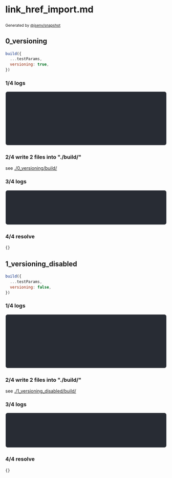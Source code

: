 # link_href_import.md

<sub>
  Generated by <a href="https://github.com/jsenv/core/tree/main/packages/independent/snapshot">@jsenv/snapshot</a>
</sub>

## 0_versioning

```js
build({
  ...testParams,
  versioning: true,
})
```

### 1/4 logs

![img](0_versioning/0_versioning_log_group.svg)

### 2/4 write 2 files into "./build/"

see [./0_versioning/build/](./0_versioning/build/)

### 3/4 logs

![img](0_versioning/0_versioning_log_group_1.svg)

### 4/4 resolve

```js
{}
```

## 1_versioning_disabled

```js
build({
  ...testParams,
  versioning: false,
})
```

### 1/4 logs

![img](1_versioning_disabled/1_versioning_disabled_log_group.svg)

### 2/4 write 2 files into "./build/"

see [./1_versioning_disabled/build/](./1_versioning_disabled/build/)

### 3/4 logs

![img](1_versioning_disabled/1_versioning_disabled_log_group_1.svg)

### 4/4 resolve

```js
{}
```